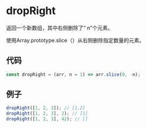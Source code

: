 # dropRight

返回一个新数组，其中右侧删除了“ n”个元素。

使用Array.prototype.slice（）从右侧删除指定数量的元素。

## 代码

```js
const dropRight = (arr, n = 1) => arr.slice(0, -n);
```

## 例子

```js
dropRight([1, 2, 3]); // [1,2]
dropRight([1, 2, 3], 2); // [1]
dropRight([1, 2, 3], 42); // []
```
